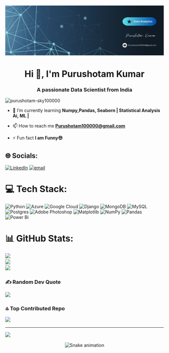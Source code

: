 ![logo](https://github.com/Purushotam-SKY100000/Purushotam-SKY100000/blob/main/Link%20Banner%20Final.jpg)

<h1 align="center">Hi 👋, I'm Purushotam Kumar</h1>
<h3 align="center">A passionate Data Scientist from India</h3>

<p align="left"> <img src="https://komarev.com/ghpvc/?username=purushotam-sky100000&label=Profile%20views&color=0e75b6&style=flat" alt="purushotam-sky100000" /> </p>

- 🌱 I’m currently learning **Numpy,Pandas, Seaborn | Statistical Analysis Ai, ML |**

- 📫 How to reach me **Purushotam100000@gmail.com**

- ⚡ Fun fact **I am Funny😎**

## 🌐 Socials:
[![LinkedIn](https://img.shields.io/badge/LinkedIn-%230077B5.svg?logo=linkedin&logoColor=white)](https://linkedin.com/in/https://www.linkedin.com/in/purushotam-kumar-541856382/) [![email](https://img.shields.io/badge/Email-D14836?logo=gmail&logoColor=white)](mailto:Purushotam100000@gmail.com) 

# 💻 Tech Stack:
![Python](https://img.shields.io/badge/python-3670A0?style=for-the-badge&logo=python&logoColor=ffdd54) ![Azure](https://img.shields.io/badge/azure-%230072C6.svg?style=for-the-badge&logo=microsoftazure&logoColor=white) ![Google Cloud](https://img.shields.io/badge/GoogleCloud-%234285F4.svg?style=for-the-badge&logo=google-cloud&logoColor=white) ![Django](https://img.shields.io/badge/django-%23092E20.svg?style=for-the-badge&logo=django&logoColor=white) ![MongoDB](https://img.shields.io/badge/MongoDB-%234ea94b.svg?style=for-the-badge&logo=mongodb&logoColor=white) ![MySQL](https://img.shields.io/badge/mysql-4479A1.svg?style=for-the-badge&logo=mysql&logoColor=white) ![Postgres](https://img.shields.io/badge/postgres-%23316192.svg?style=for-the-badge&logo=postgresql&logoColor=white) ![Adobe Photoshop](https://img.shields.io/badge/adobe%20photoshop-%2331A8FF.svg?style=for-the-badge&logo=adobe%20photoshop&logoColor=white) ![Matplotlib](https://img.shields.io/badge/Matplotlib-%23ffffff.svg?style=for-the-badge&logo=Matplotlib&logoColor=black) ![NumPy](https://img.shields.io/badge/numpy-%23013243.svg?style=for-the-badge&logo=numpy&logoColor=white) ![Pandas](https://img.shields.io/badge/pandas-%23150458.svg?style=for-the-badge&logo=pandas&logoColor=white) ![Power Bi](https://img.shields.io/badge/power_bi-F2C811?style=for-the-badge&logo=powerbi&logoColor=black)
# 📊 GitHub Stats:
![](https://github-readme-stats.vercel.app/api?username=Purushotam-SKY100000&theme=dark&hide_border=false&include_all_commits=true&count_private=false)<br/>
![](https://nirzak-streak-stats.vercel.app/?user=Purushotam-SKY100000&theme=dark&hide_border=false)<br/>
![](https://github-readme-stats.vercel.app/api/top-langs/?username=Purushotam-SKY100000&theme=dark&hide_border=false&include_all_commits=true&count_private=false&layout=compact)

### ✍️ Random Dev Quote
![](https://quotes-github-readme.vercel.app/api?type=horizontal&theme=radical)

### 🔝 Top Contributed Repo
![](https://github-contributor-stats.vercel.app/api?username=Purushotam-SKY100000&limit=5&theme=dark&combine_all_yearly_contributions=true)

---
[![](https://visitcount.itsvg.in/api?id=Purushotam-SKY100000&icon=0&color=0)](https://visitcount.itsvg.in)

<!-- Proudly created with GPRM ( https://gprm.itsvg.in ) -->

<!-- Snake Game Repo View -->

<div align="center">
   <img src="https://profile-readme-generator.com/assets/snake.svg" alt="Snake animation" />
</div>

 
